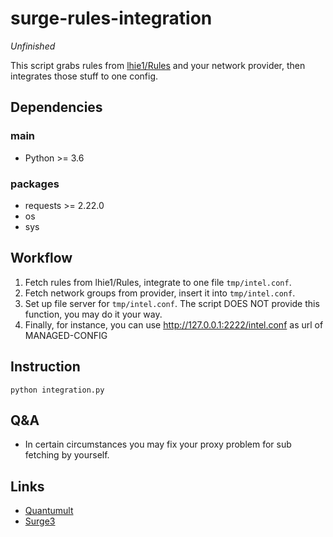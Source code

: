 # surge-rules-integration

*Unfinished*

This script grabs rules from [lhie1/Rules](https://github.com/lhie1/Rules) and your network provider, then integrates
those stuff to one config.

## Dependencies

### main

* Python >= 3.6

### packages

* requests >= 2.22.0
* os
* sys

## Workflow

1. Fetch rules from lhie1/Rules, integrate to one file `tmp/intel.conf`.
2. Fetch network groups from provider, insert it into `tmp/intel.conf`.
3. Set up file server for `tmp/intel.conf`. The script DOES NOT provide this function, you may do it your way.
4. Finally, for instance, you can use http://127.0.0.1:2222/intel.conf as url of MANAGED-CONFIG

## Instruction

`python integration.py`

## Q&A

* In certain circumstances you may fix your proxy problem for sub fetching by yourself.

## Links

* [Quantumult](https://github.com/ConnersHua/Profiles/blob/master/Quantumult/Pro.conf)
* [Surge3](https://github.com/lhie1/Rules/tree/master/Surge/Surge%203)